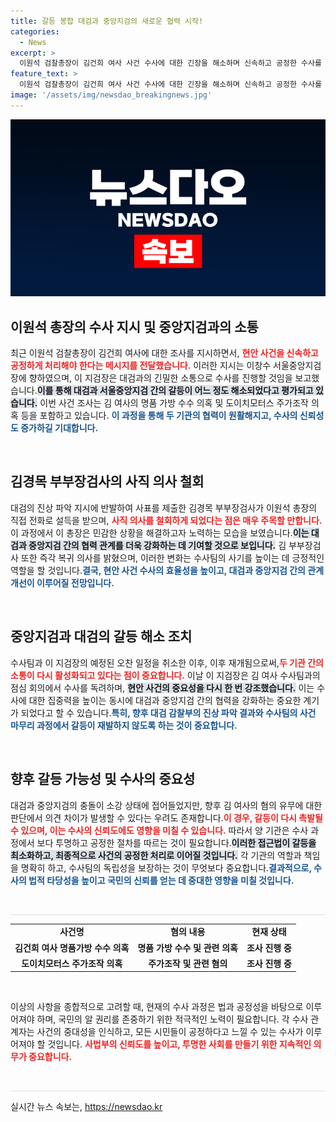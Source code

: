 ```yaml
---
title: 갈등 봉합 대검과 중앙지검의 새로운 협력 시작!
categories:
  - News
excerpt: >
  이원석 검찰총장이 김건희 여사 사건 수사에 대한 긴장을 해소하며 신속하고 공정한 수사를 지시했다. 갈등이 봉합된 것으로 평가되지만, 향후 대검과 중앙지검 간의 의견 충돌 가능성은 여전히 존재한다.
feature_text: >
  이원석 검찰총장이 김건희 여사 사건 수사에 대한 긴장을 해소하며 신속하고 공정한 수사를 지시했다. 갈등이 봉합된 것으로 평가되지만, 향후 대검과 중앙지검 간의 의견 충돌 가능성은 여전히 존재한다.
image: '/assets/img/newsdao_breakingnews.jpg'
---
```


<p><img src="/assets/img/newsdao_breakingnews.jpg" alt="ontimetimes 속보" /></p>

<h2 data-ke-size="size26">이원석 총장의 수사 지시 및 중앙지검과의 소통</h2>

<p data-ke-size="size16">최근 이원석 검찰총장이 김건희 여사에 대한 조사를 지시하면서, <b><span style="color: #ee2323;">현안 사건을 신속하고 공정하게 처리해야 한다는 메시지를 전달했습니다.</span></b> 이러한 지시는 이창수 서울중앙지검장에 향하였으며, 이 지검장은 대검과의 긴밀한 소통으로 수사를 진행할 것임을 보고했습니다.<b><span style="background-color: #21538527;">이를 통해 대검과 서울중앙지검 간의 갈등이 어느 정도 해소되었다고 평가되고 있습니다.</span></b> 이번 사건 조사는 김 여사의 명품 가방 수수 의혹 및 도이치모터스 주가조작 의혹 등을 포함하고 있습니다. <b><span style="color: #1a5490;">이 과정을 통해 두 기관의 협력이 원활해지고, 수사의 신뢰성도 증가하길 기대합니다.</span></b></p>

<p data-ke-size="size16">&nbsp;</p>

<h2 data-ke-size="size26">김경목 부부장검사의 사직 의사 철회</h2>

<p data-ke-size="size16">대검의 진상 파악 지시에 반발하여 사표를 제출한 김경목 부부장검사가 이원석 총장의 직접 전화로 설득을 받으며, <b><span style="color: #ee2323;">사직 의사를 철회하게 되었다는 점은 매우 주목할 만합니다.</span></b> 이 과정에서 이 총장은 민감한 상황을 해결하고자 노력하는 모습을 보였습니다.<b><span style="background-color: #21538527;">이는 대검과 중앙지검 간의 협력 관계를 더욱 강화하는 데 기여할 것으로 보입니다.</span></b> 김 부부장검사 또한 즉각 복귀 의사를 밝혔으며, 이러한 변화는 수사팀의 사기를 높이는 데 긍정적인 역할을 할 것입니다.<b><span style="color: #1a5490;">결국, 현안 사건 수사의 효율성을 높이고, 대검과 중앙지검 간의 관계 개선이 이루어질 전망입니다.</span></b></p>

<p data-ke-size="size16">&nbsp;</p>

<h2 data-ke-size="size26">중앙지검과 대검의 갈등 해소 조치</h2>

<p data-ke-size="size16">수사팀과 이 지검장의 예정된 오찬 일정을 취소한 이후, 이후 재개됨으로써,<b><span style="color: #ee2323;">두 기관 간의 소통이 다시 활성화되고 있다는 점이 중요합니다.</span></b> 이날 이 지검장은 김 여사 수사팀과의 점심 회의에서 수사를 독려하며, <b><span style="background-color: #21538527;">현안 사건의 중요성을 다시 한 번 강조했습니다.</span></b> 이는 수사에 대한 집중력을 높이는 동시에 대검과 중앙지검 간의 협력을 강화하는 중요한 계기가 되었다고 할 수 있습니다.<b><span style="color: #1a5490;">특히, 향후 대검 감찰부의 진상 파악 결과와 수사팀의 사건 마무리 과정에서 갈등이 재발하지 않도록 하는 것이 중요합니다.</span></b></p>

<p data-ke-size="size16">&nbsp;</p>

<h2 data-ke-size="size26">향후 갈등 가능성 및 수사의 중요성</h2>

<p data-ke-size="size16">대검과 중앙지검의 충돌이 소강 상태에 접어들었지만, 향후 김 여사의 혐의 유무에 대한 판단에서 의견 차이가 발생할 수 있다는 우려도 존재합니다.<b><span style="color: #ee2323;">이 경우, 갈등이 다시 촉발될 수 있으며, 이는 수사의 신뢰도에도 영향을 미칠 수 있습니다.</span></b> 따라서 양 기관은 수사 과정에서 보다 투명하고 공정한 절차를 따르는 것이 필요합니다.<b><span style="background-color: #21538527;">이러한 접근법이 갈등을 최소화하고, 최종적으로 사건의 공정한 처리로 이어질 것입니다.</span></b> 각 기관의 역할과 책임을 명확히 하고, 수사팀의 독립성을 보장하는 것이 무엇보다 중요합니다.<b><span style="color: #1a5490;">결과적으로, 수사의 법적 타당성을 높이고 국민의 신뢰를 얻는 데 중대한 영향을 미칠 것입니다.</span></b></p>

<p data-ke-size="size16">&nbsp;</p>

<hr style="height:1px; border:none; color:#ddd; background-color:#ddd;" />

<table style="width: 100%; border-collapse: collapse;">
<tr>
<td style="text-align: center; height: 17px;"><b>사건명</b></td>
<td style="text-align: center; height: 17px;"><b>혐의 내용</b></td>
<td style="text-align: center; height: 17px;"><b>현재 상태</b></td>
</tr>
<tr>
<td style="text-align: center; height: 17px;"><b>김건희 여사 명품가방 수수 의혹</b></td>
<td style="text-align: center; height: 17px;"><b>명품 가방 수수 및 관련 의혹</b></td>
<td style="text-align: center; height: 17px;"><b>조사 진행 중</b></td>
</tr>
<tr>
<td style="text-align: center; height: 17px;"><b>도이치모터스 주가조작 의혹</b></td>
<td style="text-align: center; height: 17px;"><b>주가조작 및 관련 혐의</b></td>
<td style="text-align: center; height: 17px;"><b>조사 진행 중</b></td>
</tr>
</table>

<p data-ke-size="size16">&nbsp;</p>

<p data-ke-size="size16">이상의 사항을 종합적으로 고려할 때, 현재의 수사 과정은 법과 공정성을 바탕으로 이루어져야 하며, 국민의 알 권리를 존중하기 위한 적극적인 노력이 필요합니다. 각 수사 관계자는 사건의 중대성을 인식하고, 모든 시민들이 공정하다고 느낄 수 있는 수사가 이루어져야 할 것입니다. <b><span style="color: #ee2323;">사법부의 신뢰도를 높이고, 투명한 사회를 만들기 위한 지속적인 의무가 중요합니다.</span></b></p>

<p data-ke-size="size16">&nbsp;</p>  

<hr style="height:1px; border:none; color:#ddd; background-color:#ddd;" />
실시간 뉴스 속보는, <a href="https://newsdao.kr" rel="dofollow">https://newsdao.kr</a>



